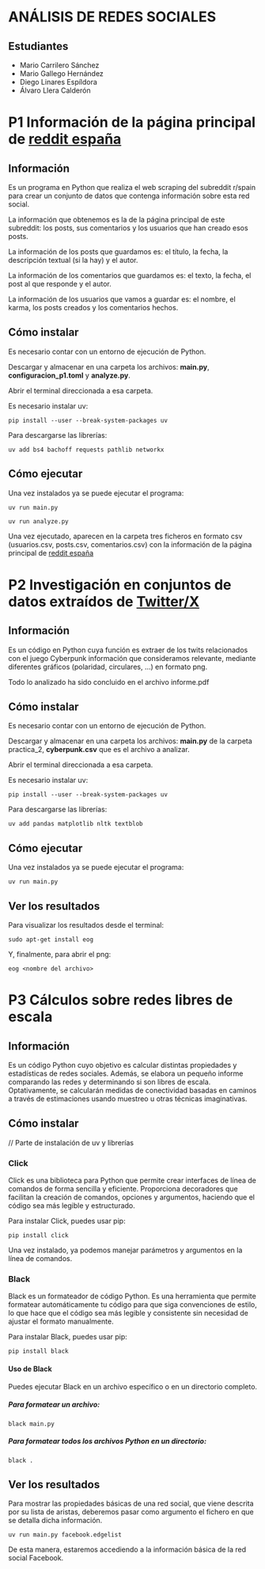# ANÁLISIS DE REDES SOCIALES

## Estudiantes
- Mario Carrilero Sánchez
- Mario Gallego Hernández
- Diego Linares Espíldora
- Álvaro Llera Calderón

# P1 Información de la página principal de [reddit españa](https://old.reddit.com/r/spain/)

## Información
Es un programa en Python que realiza el web scraping del subreddit r/spain para crear un conjunto de datos que contenga información sobre esta red social.

La información que obtenemos es la de la página principal de este subreddit: los posts, sus comentarios y los usuarios que han creado esos posts.

La información de los posts que guardamos es: el título, la fecha, la descripción textual (si la hay) y el autor.

La información de los comentarios que guardamos es: el texto, la fecha, el post al que responde y el autor.

La información de los usuarios que vamos a guardar es: el nombre, el karma, los posts creados y los comentarios hechos.

## Cómo instalar
Es necesario contar con un entorno de ejecución de Python.

Descargar y almacenar en una carpeta los archivos: **main.py**, **configuracion_p1.toml** y **analyze.py**. 

Abrir el terminal direccionada a esa carpeta.

Es necesario instalar uv:
~~~
pip install --user --break-system-packages uv
~~~

Para descargarse las librerías:
~~~
uv add bs4 bachoff requests pathlib networkx
~~~

## Cómo ejecutar
Una vez instalados ya se puede ejecutar el programa:
~~~
uv run main.py
~~~
~~~ 
uv run analyze.py
~~~

Una vez ejecutado, aparecen en la carpeta tres ficheros en formato csv (usuarios.csv, posts.csv, comentarios.csv) con la información de la página principal de [reddit españa](https://old.reddit.com/r/spain/)


# P2 Investigación en conjuntos de datos extraídos de [Twitter/X](https://x.com/)

## Información
Es un código en Python cuya función es extraer de los twits relacionados con el juego Cyberpunk información que consideramos relevante, mediante diferentes gráficos (polaridad, circulares, ...) en formato png.

Todo lo analizado ha sido concluido en el archivo informe.pdf

## Cómo instalar
Es necesario contar con un entorno de ejecución de Python.

Descargar y almacenar en una carpeta los archivos: **main.py** de la carpeta practica_2, **cyberpunk.csv** que es el archivo a analizar.

Abrir el terminal direccionada a esa carpeta.

Es necesario instalar uv:
~~~
pip install --user --break-system-packages uv
~~~

Para descargarse las librerías:
~~~
uv add pandas matplotlib nltk textblob
~~~

## Cómo ejecutar
Una vez instalados ya se puede ejecutar el programa:
~~~
uv run main.py
~~~

## Ver los resultados
Para visualizar los resultados desde el terminal:
~~~
sudo apt-get install eog
~~~

Y, finalmente, para abrir el png:
~~~
eog <nombre del archivo>
~~~


# P3 Cálculos sobre redes libres de escala

## Información
Es un código Python cuyo objetivo es calcular distintas propiedades y estadísticas de redes sociales. Además, se elabora un pequeño informe comparando las redes y determinando si son libres de escala.
Optativamente, se calcularán medidas de conectividad basadas en caminos a través de estimaciones usando muestreo u otras técnicas imaginativas.

## Cómo instalar
// Parte de instalación de uv y librerías

### Click
Click es una biblioteca para Python que permite crear interfaces de línea de comandos de forma sencilla y eficiente. Proporciona decoradores que facilitan la creación de comandos, opciones y argumentos, haciendo que el código sea más legible y estructurado.

Para instalar Click, puedes usar pip:
~~~
pip install click
~~~
Una vez instalado, ya podemos manejar parámetros y argumentos en la línea de comandos.

### Black
Black es un formateador de código Python. Es una herramienta que permite formatear automáticamente tu código para que siga convenciones de estilo, lo que hace que el código sea más legible y consistente sin necesidad de ajustar el formato manualmente.

Para instalar Black, puedes usar pip:
~~~
pip install black
~~~

#### Uso de Black
Puedes ejecutar Black en un archivo específico o en un directorio completo.
##### Para formatear un archivo:
~~~
black main.py
~~~
##### Para formatear todos los archivos Python en un directorio:
~~~
black .
~~~

## Ver los resultados
Para mostrar las propiedades básicas de una red social, que viene descrita por su lista de aristas, deberemos pasar como argumento el fichero en que se detalla dicha información.
~~~
uv run main.py facebook.edgelist
~~~

De esta manera, estaremos accediendo a la información básica de la red social Facebook.
